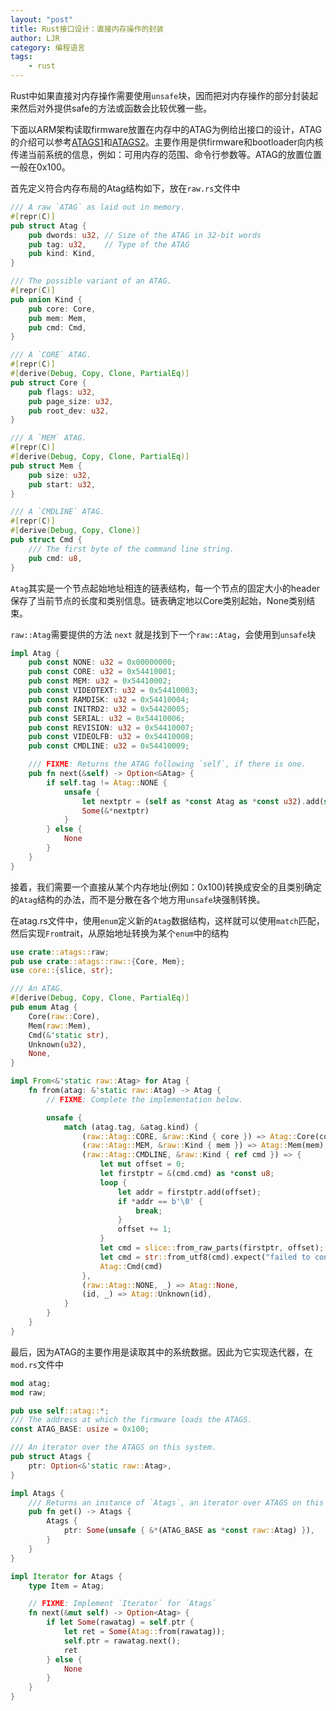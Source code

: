 ```yaml
---
layout: "post"
title: Rust接口设计：直接内存操作的封装
author: LJR
category: 编程语言
tags:
    - rust
---
```


Rust中如果直接对内存操作需要使用`unsafe`块，因而把对内存操作的部分封装起来然后对外提供safe的方法或函数会比较优雅一些。

下面以ARM架构读取firmware放置在内存中的ATAG为例给出接口的设计，ATAG的介绍可以参考[ATAGS1](http://www.simtec.co.uk/products/SWLINUX/files/booting_article.html#d0e428)和[ATAGS2](https://tc.gts3.org/cs3210/2020/spring/lab/lab3.html#arm-tags)。主要作用是供firmware和bootloader向内核传递当前系统的信息，例如：可用内存的范围、命令行参数等。ATAG的放置位置一般在0x100。

首先定义符合内存布局的Atag结构如下，放在`raw.rs`文件中

```rust
/// A raw `ATAG` as laid out in memory.
#[repr(C)]
pub struct Atag {
    pub dwords: u32, // Size of the ATAG in 32-bit words
    pub tag: u32,    // Type of the ATAG
    pub kind: Kind,
}

/// The possible variant of an ATAG.
#[repr(C)]
pub union Kind {
    pub core: Core,
    pub mem: Mem,
    pub cmd: Cmd,
}

/// A `CORE` ATAG.
#[repr(C)]
#[derive(Debug, Copy, Clone, PartialEq)]
pub struct Core {
    pub flags: u32,
    pub page_size: u32,
    pub root_dev: u32,
}

/// A `MEM` ATAG.
#[repr(C)]
#[derive(Debug, Copy, Clone, PartialEq)]
pub struct Mem {
    pub size: u32,
    pub start: u32,
}

/// A `CMDLINE` ATAG.
#[repr(C)]
#[derive(Debug, Copy, Clone)]
pub struct Cmd {
    /// The first byte of the command line string.
    pub cmd: u8,
}
```

`Atag`其实是一个节点起始地址相连的链表结构，每一个节点的固定大小的header保存了当前节点的长度和类别信息。链表确定地以Core类别起始，None类别结束。

`raw::Atag`需要提供的方法 `next` 就是找到下一个`raw::Atag`，会使用到`unsafe`块

```rust
impl Atag {
    pub const NONE: u32 = 0x00000000;
    pub const CORE: u32 = 0x54410001;
    pub const MEM: u32 = 0x54410002;
    pub const VIDEOTEXT: u32 = 0x54410003;
    pub const RAMDISK: u32 = 0x54410004;
    pub const INITRD2: u32 = 0x54420005;
    pub const SERIAL: u32 = 0x54410006;
    pub const REVISION: u32 = 0x54410007;
    pub const VIDEOLFB: u32 = 0x54410008;
    pub const CMDLINE: u32 = 0x54410009;

    /// FIXME: Returns the ATAG following `self`, if there is one.
    pub fn next(&self) -> Option<&Atag> {
        if self.tag != Atag::NONE {
            unsafe {
                let nextptr = (self as *const Atag as *const u32).add(self.dwords as usize) as *const Atag;
                Some(&*nextptr)
            }
        } else {
            None
        }
    }
}
```

接着，我们需要一个直接从某个内存地址(例如：0x100)转换成安全的且类别确定的`Atag`结构的办法，而不是分散在各个地方用`unsafe`块强制转换。

在atag.rs文件中，使用`enum`定义新的`Atag`数据结构，这样就可以使用`match`匹配，然后实现`From`trait，从原始地址转换为某个`enum`中的结构

```rust
use crate::atags::raw;
pub use crate::atags::raw::{Core, Mem};
use core::{slice, str};

/// An ATAG.
#[derive(Debug, Copy, Clone, PartialEq)]
pub enum Atag {
    Core(raw::Core),
    Mem(raw::Mem),
    Cmd(&'static str),
    Unknown(u32),
    None,
}

impl From<&'static raw::Atag> for Atag {
    fn from(atag: &'static raw::Atag) -> Atag {
        // FIXME: Complete the implementation below.

        unsafe {
            match (atag.tag, &atag.kind) {
                (raw::Atag::CORE, &raw::Kind { core }) => Atag::Core(core),
                (raw::Atag::MEM, &raw::Kind { mem }) => Atag::Mem(mem),
                (raw::Atag::CMDLINE, &raw::Kind { ref cmd }) => {
                    let mut offset = 0;
                    let firstptr = &(cmd.cmd) as *const u8;
                    loop {
                        let addr = firstptr.add(offset);
                        if *addr == b'\0' {
                            break;
                        }
                        offset += 1;
                    }
                    let cmd = slice::from_raw_parts(firstptr, offset);
                    let cmd = str::from_utf8(cmd).expect("failed to convert to str");
                    Atag::Cmd(cmd)
                },
                (raw::Atag::NONE, _) => Atag::None,
                (id, _) => Atag::Unknown(id),
            }
        }
    }
}
```

最后，因为ATAG的主要作用是读取其中的系统数据。因此为它实现迭代器，在`mod.rs`文件中

```rust
mod atag;
mod raw;

pub use self::atag::*;
/// The address at which the firmware loads the ATAGS.
const ATAG_BASE: usize = 0x100;

/// An iterator over the ATAGS on this system.
pub struct Atags {
    ptr: Option<&'static raw::Atag>,
}

impl Atags {
    /// Returns an instance of `Atags`, an iterator over ATAGS on this system.
    pub fn get() -> Atags {
        Atags {
            ptr: Some(unsafe { &*(ATAG_BASE as *const raw::Atag) }),
        }
    }
}

impl Iterator for Atags {
    type Item = Atag;

    // FIXME: Implement `Iterator` for `Atags`
    fn next(&mut self) -> Option<Atag> {
        if let Some(rawatag) = self.ptr {
            let ret = Some(Atag::from(rawatag));
            self.ptr = rawatag.next();
            ret
        } else {
            None
        }
    }
}
```

